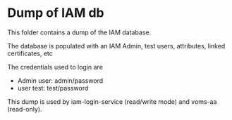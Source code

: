 # Dump of IAM db

This folder contains a dump of the IAM database.

The database is populated with an IAM Admin, test users, attributes, linked certificates, etc

The credentials used to login are

* Admin user: admin/password
* user test: test/password

This dump is used by iam-login-service (read/write mode) and voms-aa (read-only).